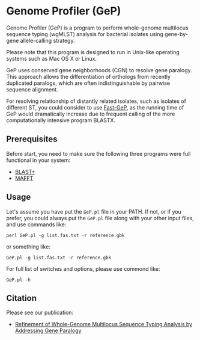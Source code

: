 # Genome Profiler (GeP)
Genome Profiler (GeP) is a program to perform whole-genome multilocus sequence typing (wgMLST) analysis for bacterial isolates using gene-by-gene allele-calling strategy.

Please note that this program is designed to run in Unix-like operating systems such as Mac OS X or Linux.

GeP uses conserved gene neighborhoods (CGN) to resolve gene paralogy. This approach allows the differentiation of orthologs from recently duplicated paralogs, which are often indistinguishable by pairwise sequence alignment.

For resolving relationship of distantly related isolates, such as isolates of different ST, you could consider to use   [Fast-GeP](https://github.com/jizhang-nz/fast-GeP), as the running time of GeP would dramatically increase due to frequent calling of the more computationally intensive program BLASTX.

## Prerequisites
Before start, you need to make sure the following three programs were full functional in your system:
   * [BLAST+](https://ftp.ncbi.nlm.nih.gov/blast/executables/blast+/LATEST/)
   * [MAFFT](https://mafft.cbrc.jp/alignment/software/)
   
## Usage
Let's assume you have put the `GeP.pl` file in your PATH. If not, or if you prefer, you could always put the `GeP.pl` file along with your other input files, and use commands like:

    perl GeP.pl -g list.fas.txt -r reference.gbk

or something like:

    GeP.pl -g list.fas.txt -r reference.gbk

For full list of switches and options, please use commond like:

    GeP.pl -h


## Citation
Please see our publication: 
   * [Refinement of Whole-Genome Multilocus Sequence Typing Analysis by Addressing Gene Paralogy](http://jcm.asm.org/content/53/5/1765.abstract)
